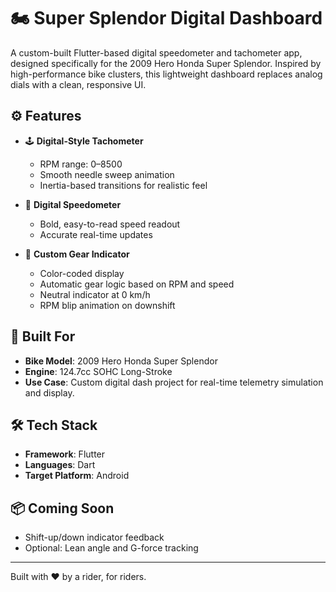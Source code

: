 # 🏍️ Super Splendor Digital Dashboard

A custom-built Flutter-based digital speedometer and tachometer app, designed specifically for the 2009 Hero Honda Super Splendor. Inspired by high-performance bike clusters, this lightweight dashboard replaces analog dials with a clean, responsive UI.

## ⚙️ Features

- 🕹️ **Digital-Style Tachometer**
  - RPM range: 0–8500
  - Smooth needle sweep animation
  - Inertia-based transitions for realistic feel

- 🚀 **Digital Speedometer**
  - Bold, easy-to-read speed readout
  - Accurate real-time updates

- 🔁 **Custom Gear Indicator**
  - Color-coded display
  - Automatic gear logic based on RPM and speed
  - Neutral indicator at 0 km/h
  - RPM blip animation on downshift 

## 🔧 Built For

- **Bike Model**: 2009 Hero Honda Super Splendor  
- **Engine**: 124.7cc SOHC Long-Stroke  
- **Use Case**: Custom digital dash project for real-time telemetry simulation and display.

## 🛠️ Tech Stack

- **Framework**: Flutter  
- **Languages**: Dart  
- **Target Platform**: Android

## 📦 Coming Soon

- Shift-up/down indicator feedback  
- Optional: Lean angle and G-force tracking

---

Built with ❤️ by a rider, for riders.
